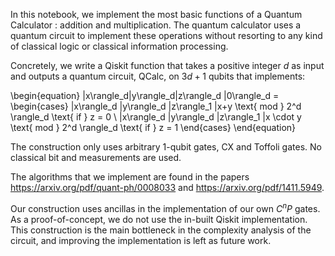 In this notebook, we implement the most basic functions of a Quantum Calculator : addition and multiplication. The quantum calculator uses a quantum circuit to implement these operations without resorting to any kind of classical logic or classical information processing.

Concretely, we write a Qiskit function that takes a positive integer $d$ as input and outputs a quantum circuit, QCalc, on $3d+1$ qubits that implements:

\begin{equation}
|x\rangle_d|y\rangle_d|z\rangle_d |0\rangle_d = \begin{cases} |x\rangle_d |y\rangle_d |z\rangle_1 |x+y \text{ mod } 2^d \rangle_d \text{ if } z = 0 \\ |x\rangle_d |y\rangle_d |z\rangle_1 |x \cdot y \text{ mod } 2^d \rangle_d \text{ if } z = 1 \end{cases}
\end{equation}


The construction only uses arbitrary 1-qubit gates, CX and Toffoli gates. No classical bit and measurements are used.

The algorithms that we implement are found in the papers https://arxiv.org/pdf/quant-ph/0008033 and https://arxiv.org/pdf/1411.5949.

Our construction uses ancillas in the implementation of our own $C^nP$ gates. As a proof-of-concept, we do not use the in-built Qiskit implementation. This construction is the main bottleneck in the complexity analysis of the circuit, and improving the implementation is left as future work.